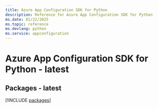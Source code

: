 ```yaml
---
title: Azure App Configuration SDK for Python
description: Reference for Azure App Configuration SDK for Python
ms.date: 01/22/2025
ms.topic: reference
ms.devlang: python
ms.service: appconfiguration
---
```

# Azure App Configuration SDK for Python - latest
## Packages - latest
[!INCLUDE [packages](app-configuration-index.md)]